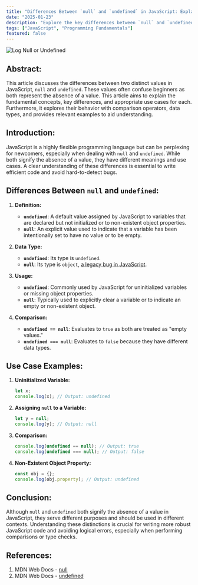 ```yaml
---
title: "Differences Between `null` and `undefined` in JavaScript: Explanation and Use Cases"
date: "2025-01-23"
description: "Explore the key differences between `null` and `undefined` in JavaScript, including their definitions, use cases, and best practices for when and how to use each. Gain a deeper understanding of these fundamental concepts to write cleaner, more effective code."
tags: ["JavaScript", "Programming Fundamentals"]
featured: false
---
```


<img src="/images/blog/differences-between-null-and-undefined-in-javascript-explanation-and-use-cases.jpg" alt="Log Null or Undefined" style="margin: auto;" />

## **Abstract:**

This article discusses the differences between two distinct values in JavaScript, `null` and `undefined`. These values often confuse beginners as both represent the absence of a value. This article aims to explain the fundamental concepts, key differences, and appropriate use cases for each. Furthermore, it explores their behavior with comparison operators, data types, and provides relevant examples to aid understanding.

## **Introduction:**

JavaScript is a highly flexible programming language but can be perplexing for newcomers, especially when dealing with `null` and `undefined`. While both signify the absence of a value, they have different meanings and use cases. A clear understanding of these differences is essential to write efficient code and avoid hard-to-detect bugs.

## **Differences Between `null` and `undefined`:**

1. **Definition:**

   - **`undefined`**: A default value assigned by JavaScript to variables that are declared but not initialized or to non-existent object properties.
   - **`null`**: An explicit value used to indicate that a variable has been intentionally set to have no value or to be empty.

2. **Data Type:**

   - **`undefined`**: Its type is `undefined`.
   - **`null`**: Its type is `object`, [a legacy bug in JavaScript](https://2ality.com/2013/10/typeof-null.html).

3. **Usage:**

   - **`undefined`**: Commonly used by JavaScript for uninitialized variables or missing object properties.
   - **`null`**: Typically used to explicitly clear a variable or to indicate an empty or non-existent object.

4. **Comparison:**
   - **`undefined == null`**: Evaluates to `true` as both are treated as "empty values."
   - **`undefined === null`**: Evaluates to `false` because they have different data types.

## **Use Case Examples:**

1. **Uninitialized Variable:**

   ```javascript
   let x;
   console.log(x); // Output: undefined
   ```

2. **Assigning `null` to a Variable:**

   ```javascript
   let y = null;
   console.log(y); // Output: null
   ```

3. **Comparison:**

   ```javascript
   console.log(undefined == null); // Output: true
   console.log(undefined === null); // Output: false
   ```

4. **Non-Existent Object Property:**

   ```javascript
   const obj = {};
   console.log(obj.property); // Output: undefined
   ```

## **Conclusion:**

Although `null` and `undefined` both signify the absence of a value in JavaScript, they serve different purposes and should be used in different contexts. Understanding these distinctions is crucial for writing more robust JavaScript code and avoiding logical errors, especially when performing comparisons or type checks.

## **References:**

1. MDN Web Docs - [null](https://developer.mozilla.org/en-US/docs/Web/JavaScript/Reference/Global_Objects/null)
2. MDN Web Docs - [undefined](https://developer.mozilla.org/en-US/docs/Web/JavaScript/Reference/Global_Objects/undefined)

